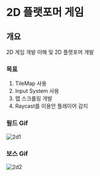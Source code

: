 # 2D 플랫포머 게임

## 개요 
2D 게임 개발 이해 및 2D 플랫포머 개발

### 목표
1. TileMap 사용
2. Input System 사용
3. 맵 스크롤링 개발
4. Raycast를 이용안 플레이어 감지

### 필드 Gif
![2d1](https://github.com/mob954325/2DPlatformer_1/assets/87255621/7c1dae3b-95c4-4731-a24e-dcfa0a9ff93e)

### 보스 Gif
![2d2](https://github.com/mob954325/2DPlatformer_1/assets/87255621/2677ae7b-31a5-47cd-bb4f-4d32e12ad1d1)
